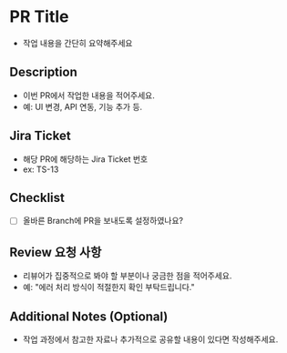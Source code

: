 # PR Title

- 작업 내용을 간단히 요약해주세요

## Description

- 이번 PR에서 작업한 내용을 적어주세요.
- 예: UI 변경, API 연동, 기능 추가 등.

## Jira Ticket

- 해당 PR에 해당하는 Jira Ticket 번호
- ex: TS-13

## Checklist

- [ ] 올바른 Branch에 PR을 보내도록 설정하였나요?

## Review 요청 사항

- 리뷰어가 집중적으로 봐야 할 부분이나 궁금한 점을 적어주세요.
- 예: "에러 처리 방식이 적절한지 확인 부탁드립니다."

## Additional Notes (Optional)

- 작업 과정에서 참고한 자료나 추가적으로 공유할 내용이 있다면 작성해주세요.
